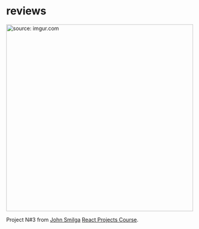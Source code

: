 # reviews

<img src="https://i.imgur.com/tIIzavF.png" title="source: imgur.com" width="500"/>

Project N#3 from [John Smilga](https://github.com/john-smilga) [React Projects Course](https://www.youtube.com/watch?v=ly3m6mv5qvg&t=1184s&ab_channel=CodingAddict).
